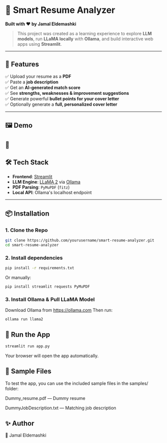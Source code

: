 # 🧠 Smart Resume Analyzer

**Built with ❤️ by Jamal Eldemashki**

> This project was created as a learning experience to explore **LLM models**, run **LLaMA locally** with **Ollama**, and build interactive web apps using **Streamlit**.

---

## 🚀 Features

✅ Upload your resume as a **PDF**  
✅ Paste a **job description**  
✅ Get an **AI-generated match score**  
✅ See **strengths, weaknesses & improvement suggestions**  
✅ Generate powerful **bullet points for your cover letter**  
✅ Optionally generate a **full, personalized cover letter**

---

## 🖼️ Demo

## 📌

## 🛠️ Tech Stack

- **Frontend**: [Streamlit](https://streamlit.io/)
- **LLM Engine**: [LLaMA 2](https://ollama.com/library/llama2) via [Ollama](https://ollama.com/)
- **PDF Parsing**: `PyMuPDF` (`fitz`)
- **Local API**: Ollama's localhost endpoint

---

## 📦 Installation

### 1. Clone the Repo

```bash
git clone https://github.com/yourusername/smart-resume-analyzer.git
cd smart-resume-analyzer
```

### 2. Install dependencies

```bash
pip install -r requirements.txt
```

Or manually:

```bash
pip install streamlit requests PyMuPDF
```

### 3. Install Ollama & Pull LLaMA Model

Download Ollama from https://ollama.com
Then run:

```bash
ollama run llama2
```

## 🧪 Run the App

```bash
streamlit run app.py
```

Your browser will open the app automatically.

## 📁 Sample Files

To test the app, you can use the included sample files in the samples/ folder:

Dummy_resume.pdf — Dummy resume

DummyJobDescription.txt — Matching job description

## ✨ Author

👤 Jamal Eldemashki

